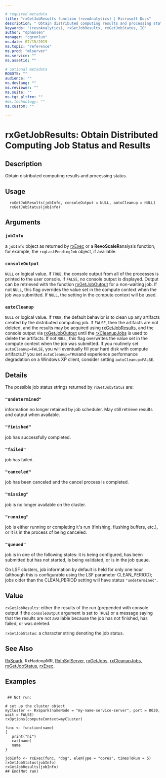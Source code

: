 ```yaml
--- 

# required metadata 
title: "rxGetJobResults function (revoAnalytics) | Microsoft Docs" 
description: " Obtain distributed computing results and processing status. " 
keywords: "(revoAnalytics), rxGetJobResults, rxGetJobStatus, IO" 
author: "dphansen" 
manager: "cgronlun" 
ms.date: 07/15/2019 
ms.topic: "reference" 
ms.prod: "mlserver" 
ms.service: "" 
ms.assetid: "" 

# optional metadata 
ROBOTS: "" 
audience: "" 
ms.devlang: "" 
ms.reviewer: "" 
ms.suite: "" 
ms.tgt_pltfrm: "" 
#ms.technology: "" 
ms.custom: "" 

--- 
```




 # rxGetJobResults:  Obtain Distributed Computing Job Status and Results  

 ## Description

Obtain distributed computing results and processing status.


 ## Usage

```   
  rxGetJobResults(jobInfo, consoleOutput = NULL, autoCleanup = NULL)
  rxGetJobStatus(jobInfo)

```


 ## Arguments



 ### `jobInfo`
 a `jobInfo` object as returned by [rxExec](rxExec.md) or a **RevoScaleR**analysis function, for example, the `rxgLastPendingJob` object, if available. 



 ### `consoleOutput`
 `NULL` or logical value. If `TRUE`, the console output from  all of the processes is printed to the user console. If `FALSE`,  no console output is displayed. Output can be retrieved with the function  [rxGetJobOutput](rxGetJobOutput.md) for a non-waiting job. If not `NULL`,  this flag overrides the  value set in the compute context when the job was submitted. If `NULL`,  the setting in the compute context will be used. 




 ### `autoCleanup`
 `NULL` or logical value. If `TRUE`, the default behavior is to clean up  any artifacts created by the distributed computing job. If `FALSE`, then the  artifacts are not deleted, and the results may be acquired using [rxGetJobResults](rxGetJobResults.md),  and the console output via [rxGetJobOutput](rxGetJobOutput.md) until the [rxCleanupJobs](rxCleanup.md) is used to delete the artifacts.  If not `NULL`, this flag overwrites the value set in the compute context when the job was submitted. If you routinely set `autoCleanup=FALSE`, you will eventually fill your hard disk with compute artifacts.If you set `autoCleanup=TRUE`and experience performance degradation on a Windows XP client, consider setting `autoCleanup=FALSE`. 





 ## Details


The possible job status strings returned by `rxGetJobStatus` are:


### `"undetermined"`
information no longer retained by job scheduler.  May still retrieve results  and output when available.


### `"finished"`
job has successfully completed.


### `"failed"`
job has failed.


### `"canceled"`
job has been canceled and the cancel process is completed.


### `"missing"`
job is no longer available on the cluster.


### `"running"`
job is either running or completing it's run (finishing, flushing buffers, etc.), or it is in the process of being canceled.


### `"queued"`
job is in one of the following states:   it is being configured, has been submitted but has not started, is being validated, or is in the job queue.




On LSF clusters, job information by default is held for only one hour (although this is configurable using
the LSF parameter CLEAN_PERIOD); jobs older than the CLEAN_PERIOD setting will have status `"undetermined"`. 




 ## Value

`rxGetJobResults`: either the results of the run (prepended with console output if the
`consoleOutput` argument is set to `TRUE`) or a message saying that the results are 
not available because the job has not finished, has failed, or was deleted. 

`rxGetJobStatus`: a character string denoting the job status.

 ## See Also

[RxSpark](RxSpark.md),
RxHadoopMR,
[RxInSqlServer](RxInSqlServer.md),
[rxGetJobs](rxGetJobs.md), 
[rxCleanupJobs](rxCleanup.md),
[rxGetJobStatus](rxGetJobResults.md),
[rxExec](rxExec.md).

 ## Examples

 ```

  ## Not run:

# set up the cluster object
myCluster <- RxSpark(nameNode = "my-name-service-server", port = 8020, wait = FALSE)
rxOptions(computeContext=myCluster)

func <- function(name)
{
    print("hi")
    cat(name)
    name
}

jobInfo <- rxExec(func, "dog", elemType = "cores", timesToRun = 5)
rxGetJobStatus(jobInfo)
rxGetJobResults(jobInfo)
 ## End(Not run) 
```



